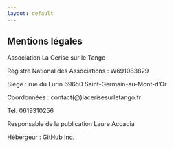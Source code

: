 ```yaml
---
layout: default
---
```


## Mentions légales

Association La Cerise sur le Tango

Registre National des Associations : W691083829

Siège : rue du Lurin 69650 Saint-Germain-au-Mont-d’Or


Coordonnées : contact(@)lacerisesurletango.fr

Tel. 0619310256

Responsable de la publication Laure Accadia

Hébergeur : [GitHub Inc.](http://www.github.com)
